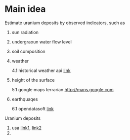 # Main idea

Estimate uranium deposits by observed indicators, such as 

1) sun radiation
2) undergraoun water flow level
3) soil composition 
4) weather

   4.1 historical weather api [link](https://open-meteo.com/en/docs/historical-weather-api#location_mode=csv_coordinates&timezone=Asia%2FBangkok)
5) height of the surface
   
   5.1 google maps terrarian http://maps.google.com
6) earthquaqes

   6.1 opendatasoft [link](https://public.opendatasoft.com/explore/dataset/significant-earthquake-database/table/?location=8,41.81636,46.7688&basemap=jawg.light)
   
Uranium deposits

1) usa [link1](https://www.arcgis.com/home/item.html?id=1ddc80916bb742cfb439fef2cfe56b8d), [link2](https://www.sciencebase.gov/catalog/item/5d1ce678e4b0941bde64cd71)
2) 

